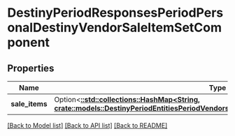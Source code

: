 # DestinyPeriodResponsesPeriodPersonalDestinyVendorSaleItemSetComponent

## Properties

Name | Type | Description | Notes
------------ | ------------- | ------------- | -------------
**sale_items** | Option<[**::std::collections::HashMap<String, crate::models::DestinyPeriodEntitiesPeriodVendorsPeriodDestinyVendorSaleItemComponent>**](Destiny.Entities.Vendors.DestinyVendorSaleItemComponent.md)> |  | [optional]

[[Back to Model list]](../README.md#documentation-for-models) [[Back to API list]](../README.md#documentation-for-api-endpoints) [[Back to README]](../README.md)



